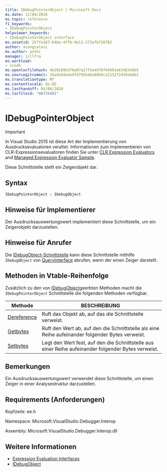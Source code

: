 ```yaml
---
title: IDebugPointerObject | Microsoft Docs
ms.date: 11/04/2016
ms.topic: reference
f1_keywords:
- IDebugPointerObject
helpviewer_keywords:
- IDebugPointerObject interface
ms.assetid: 257fa167-b46e-4ffb-9a12-272efbf26702
author: acangialosi
ms.author: anthc
manager: jillfra
ms.workload:
- vssdk
ms.openlocfilehash: 4b28189b3f0a07a27f5e4478f64963a63d634db5
ms.sourcegitcommit: 16a4a5da4a4fd795b46a0869ca2152f2d36e6db2
ms.translationtype: MT
ms.contentlocale: de-DE
ms.lasthandoff: 04/06/2020
ms.locfileid: "80725491"
---
```

# <a name="idebugpointerobject"></a>IDebugPointerObject
> [!IMPORTANT]
> In Visual Studio 2015 ist diese Art der Implementierung von Ausdrucksevaluatoren veraltet. Informationen zum Implementieren von CLR-Expressionsevaluatoren finden Sie unter [CLR Expression Evaluators](https://github.com/Microsoft/ConcordExtensibilitySamples/wiki/CLR-Expression-Evaluators) and [Managed Expression Evaluator Sample](https://github.com/Microsoft/ConcordExtensibilitySamples/wiki/Managed-Expression-Evaluator-Sample).

 Diese Schnittstelle stellt ein Zeigerobjekt dar.

## <a name="syntax"></a>Syntax

```
IDebugPointerObject : IDebugObject
```

## <a name="notes-for-implementers"></a>Hinweise für Implementierer
 Der Ausdrucksauswertungswert implementiert diese Schnittstelle, um ein Zeigerobjekt darzustellen.

## <a name="notes-for-callers"></a>Hinweise für Anrufer
 Die [IDebugObject-Schnittstelle](../../../extensibility/debugger/reference/idebugobject.md) kann diese Schnittstelle mithilfe `IDebugObject` von [QueryInterface](/cpp/atl/queryinterface) abrufen, wenn der einen Zeiger darstellt.

## <a name="methods-in-vtable-order"></a>Methoden in Vtable-Reihenfolge
 Zusätzlich zu den von [IDebugObject](../../../extensibility/debugger/reference/idebugobject.md)geerbten Methoden macht die `IDebugPointerObject` Schnittstelle die folgenden Methoden verfügbar.

|Methode|BESCHREIBUNG|
|------------|-----------------|
|[Dereference](../../../extensibility/debugger/reference/idebugpointerobject-dereference.md)|Ruft das Objekt ab, auf das die Schnittstelle verweist.|
|[Getbytes](../../../extensibility/debugger/reference/idebugpointerobject-getbytes.md)|Ruft den Wert ab, auf den die Schnittstelle als eine Reihe aufeinander folgender Bytes verweist.|
|[Setbytes](../../../extensibility/debugger/reference/idebugpointerobject-setbytes.md)|Legt den Wert fest, auf den die Schnittstelle aus einer Reihe aufeinander folgender Bytes verweist.|

## <a name="remarks"></a>Bemerkungen
 Ein Ausdrucksauswertungswert verwendet diese Schnittstelle, um einen Zeiger in einer Analysestruktur darzustellen.

## <a name="requirements"></a>Requirements (Anforderungen)
 Kopfzeile: ee.h

 Namespace: Microsoft.VisualStudio.Debugger.Interop

 Assembly: Microsoft.VisualStudio.Debugger.Interop.dll

## <a name="see-also"></a>Weitere Informationen
- [Expression Evaluation Interfaces](../../../extensibility/debugger/reference/expression-evaluation-interfaces.md)
- [IDebugObject](../../../extensibility/debugger/reference/idebugobject.md)
